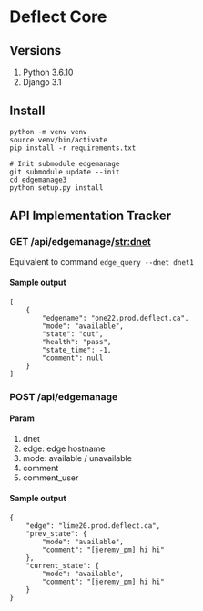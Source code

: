 # Deflect Core

## Versions

1. Python 3.6.10
2. Django 3.1

## Install

```
python -m venv venv
source venv/bin/activate
pip install -r requirements.txt

# Init submodule edgemanage
git submodule update --init
cd edgemanage3
python setup.py install
```

## API Implementation Tracker

### GET /api/edgemanage/<str:dnet>

Equivalent to command `edge_query --dnet dnet1`

#### Sample output

```
[
    {
        "edgename": "one22.prod.deflect.ca",
        "mode": "available",
        "state": "out",
        "health": "pass",
        "state_time": -1,
        "comment": null
    }
]
```

### POST /api/edgemanage

#### Param

1. dnet
2. edge: edge hostname
3. mode: available / unavailable
4. comment
5. comment_user

#### Sample output

```
{
    "edge": "lime20.prod.deflect.ca",
    "prev_state": {
        "mode": "available",
        "comment": "[jeremy_pm] hi hi"
    },
    "current_state": {
        "mode": "available",
        "comment": "[jeremy_pm] hi hi"
    }
}
```
